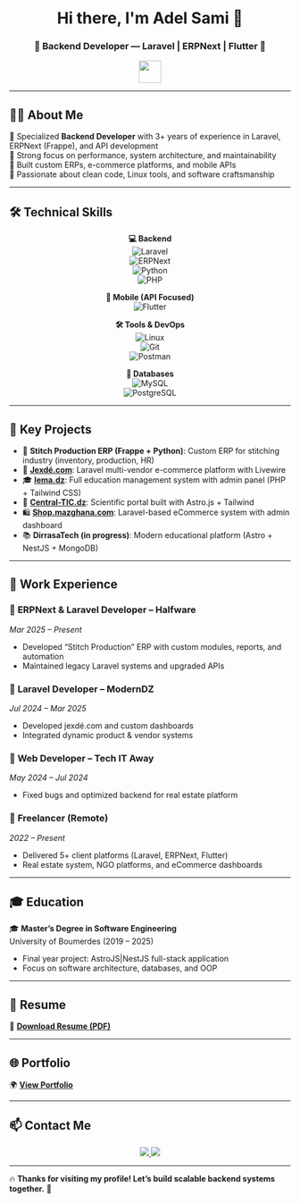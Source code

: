 <h1 align="center">Hi there, I'm Adel Sami 👋</h1>
<h3 align="center">🚀 Backend Developer — Laravel | ERPNext | Flutter 🚀</h3>

<p align="center">
  <img src="https://media.giphy.com/media/hvRJCLFzcasrR4ia7z/giphy.gif" width="40">
<!--   <img src="https://readme-typing-svg.demolab.com?font=Fira+Code&size=22&pause=1000&color=00C8FF&center=true&width=600&lines=Laravel+%7C+ERPNext+%7C+Flutter+%7C+Backend+Specialist;Scalable+Systems+%7C+APIs+%7C+Custom+ERP+Solutions;I+build+robust+web+and+mobile+apps+daily!+💻" alt="Typing SVG"> -->
</p>

---

## 👨‍💻 About Me  

🔹 Specialized **Backend Developer** with 3+ years of experience in Laravel, ERPNext (Frappe), and API development  
🔹 Strong focus on performance, system architecture, and maintainability  
🔹 Built custom ERPs, e-commerce platforms, and mobile APIs  
🔹 Passionate about clean code, Linux tools, and software craftsmanship  

---

## 🛠️ Technical Skills  

<div align="center">

**💻 Backend**  
![Laravel](https://img.shields.io/badge/Laravel-FF2D20?style=for-the-badge&logo=laravel&logoColor=white)  
![ERPNext](https://img.shields.io/badge/ERPNext-4B4BFF?style=for-the-badge&logo=frappe&logoColor=white)  
![Python](https://img.shields.io/badge/Python-3670A0?style=for-the-badge&logo=python&logoColor=white)  
![PHP](https://img.shields.io/badge/PHP-777BB4?style=for-the-badge&logo=php&logoColor=white)

**📱 Mobile (API Focused)**  
![Flutter](https://img.shields.io/badge/Flutter-02569B?style=for-the-badge&logo=flutter&logoColor=white)  

**🛠 Tools & DevOps**  
![Linux](https://img.shields.io/badge/Linux-FCC624?style=for-the-badge&logo=linux&logoColor=black)  
![Git](https://img.shields.io/badge/Git-F05032?style=for-the-badge&logo=git&logoColor=white)  
![Postman](https://img.shields.io/badge/Postman-FF6C37?style=for-the-badge&logo=postman&logoColor=white)  

**💾 Databases**  
![MySQL](https://img.shields.io/badge/MySQL-4479A1?style=for-the-badge&logo=mysql&logoColor=white)  
![PostgreSQL](https://img.shields.io/badge/PostgreSQL-336791?style=for-the-badge&logo=postgresql&logoColor=white)  

</div>

---

## 🌟 Key Projects

- 🧵 **Stitch Production ERP (Frappe + Python)**: Custom ERP for stitching industry (inventory, production, HR)
- 🛒 **[Jexdé.com](http://jexdé.com/)**: Laravel multi-vendor e-commerce platform with Livewire
- 🎓 **[Iema.dz](https://iema.dz)**: Full education management system with admin panel (PHP + Tailwind CSS)
- 🧠 **[Central-TIC.dz](https://central-tic.dz)**: Scientific portal built with Astro.js + Tailwind
- 🛍 **[Shop.mazghana.com](https://shop.mazghana.com/)**: Laravel-based eCommerce system with admin dashboard
- 📚 **DirrasaTech (in progress)**: Modern educational platform (Astro + NestJS + MongoDB)

---

## 💼 Work Experience

### 🔹 **ERPNext & Laravel Developer – Halfware**  
*Mar 2025 – Present*  
- Developed “Stitch Production” ERP with custom modules, reports, and automation  
- Maintained legacy Laravel systems and upgraded APIs

### 🔹 **Laravel Developer – ModernDZ**  
*Jul 2024 – Mar 2025*  
- Developed jexdé.com and custom dashboards  
- Integrated dynamic product & vendor systems

### 🔹 **Web Developer – Tech IT Away**  
*May 2024 – Jul 2024*  
- Fixed bugs and optimized backend for real estate platform

### 🔹 **Freelancer (Remote)**  
*2022 – Present*  
- Delivered 5+ client platforms (Laravel, ERPNext, Flutter)  
- Real estate system, NGO platforms, and eCommerce dashboards

---

## 🎓 Education  

🎓 **Master’s Degree in Software Engineering**  
University of Boumerdes (2019 – 2025)  
- Final year project: AstroJS|NestJS full-stack application  
- Focus on software architecture, databases, and OOP

---

## 📝 Resume  

📄 [**Download Resume (PDF)**](https://github.com/samidev016/samidev016/blob/main/MyResume2025.pdf)

---

## 🌐 Portfolio  

🌍 [**View Portfolio**](https://samidev016.github.io/SamiPorftoflio/)

---

## 📫 Contact Me  

<p align="center">
  <a href="mailto:adelim0555@gmail.com">
    <img src="https://img.shields.io/badge/Email-D14836?style=for-the-badge&logo=gmail&logoColor=white">
  </a>
  <a href="https://www.linkedin.com/in/ibrahim-sami-adel-89619828a/">
    <img src="https://img.shields.io/badge/LinkedIn-0077B5?style=for-the-badge&logo=linkedin&logoColor=white">
  </a>
</p>

---

🔥 **Thanks for visiting my profile! Let’s build scalable backend systems together.** 🚀
